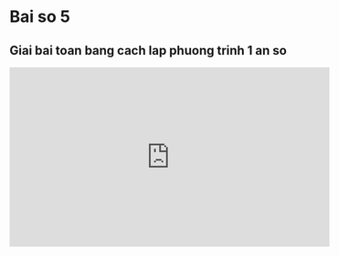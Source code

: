 # Bai so 5
## Giai bai toan bang cach lap phuong trinh 1 an so
<iframe width="560" height="315" src="https://www.youtube.com/embed/bz2c_wGULHg?si=f9w--afmQUPw3tGv" title="YouTube video player" frameborder="0" allow="accelerometer; autoplay; clipboard-write; encrypted-media; gyroscope; picture-in-picture; web-share" referrerpolicy="strict-origin-when-cross-origin" allowfullscreen></iframe>